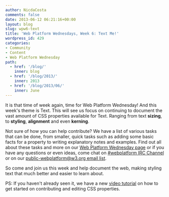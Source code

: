 ```yaml
---
author: NicdaCosta
comments: false
date: 2013-06-12 06:21:16+00:00
layout: blog
slug: wpw6-text
title: 'Web Platform Wednesdays, Week 6: Text Me!'
wordpress_id: 429
categories:
- Community
- Content
- Web Platform Wednesday
path:
  - href: '/blog/'
    inner: blog
  - href: '/blog/2013/'
    inner: 2013
  - href: '/blog/2013/06/'
    inner: June
---
```


It is that time of week again, time for Web Platform Wednesday! And this week's theme is Text. This will see us focus on continuing to document the vast amount of CSS properties available for Text. Ranging from text **sizing**, to **styling**, **alignment** and even **kerning**.

Not sure of how you can help contribute? We have a list of various tasks that can be done, from smaller, quick tasks such as adding some basic facts for a property to writing explanatory notes and examples. Find out all about these tasks and more on our [Web Platform Wednesday page](http://docs.webplatform.org/wiki/Meta:web_platform_wednesday#Tasks) or if you have any questions or even ideas, come chat on [#webplatform IRC Channel](http://webchat.freenode.net/?channels=webplatform) or on our [public-webplatform@w3.org email list](mailto:public-webplatform@w3.org?subject=(WW)).

So come and join us this week and help document the web, making styling text that much better and easier to learn about.

PS: If you haven't already seen it, we have a new [video tutorial](http://docs.webplatform.org/wiki/Meta:web_platform_wednesday#Video_Tutorial) on how to get started on contributing and editing CSS properties.
